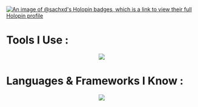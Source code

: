 [![An image of @sachxd's Holopin badges, which is a link to view their full Holopin profile](https://holopin.me/sachxd)](https://holopin.io/@sachxd)

# Tools I Use :
<p align="center">
  <a href="https://skillicons.dev">
    <img src="https://skillicons.dev/icons?i=git,github,githubactions,arch,linux,vscode," />
  </a>
</p>

# Languages & Frameworks I Know :
<p align="center">
  <a href="https://skillicons.dev">
    <img src="https://skillicons.dev/icons?i=bash,bun,c,cpp,css,docker,graphql,html,java,js,lua,nextjs,nodejs,npm,prisma,react,redis,redux,rocket,rust,tailwind,tauri,ts,vercel,wasm,yew" />
  </a>
</p>
